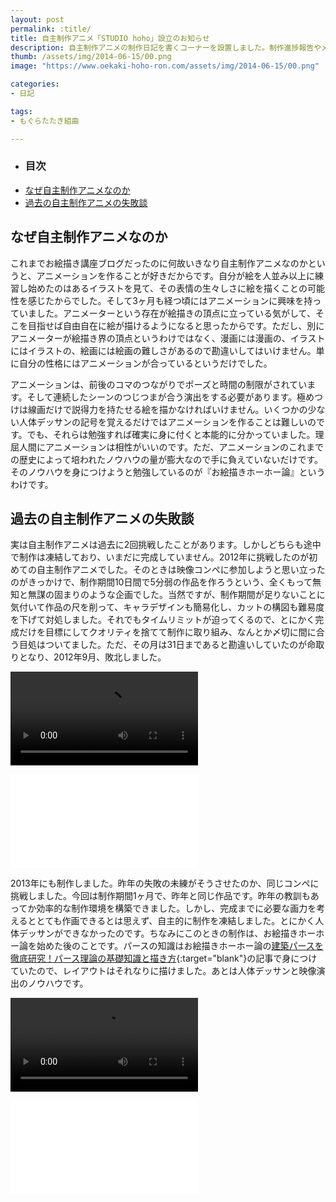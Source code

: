 ```yaml
---
layout: post
permalink: :title/
title: 自主制作アニメ「STUDIO hoho」設立のお知らせ
description: 自主制作アニメの制作日記を書くコーナーを設置しました。制作進捗報告やメイキングなどを公開していきます。
thumb: /assets/img/2014-06-15/00.png
image: "https://www.oekaki-hoho-ron.com/assets/img/2014-06-15/00.png"

categories:
- 日記

tags:
- もぐらたたき組曲

---
```


- ### 目次
- [なぜ自主制作アニメなのか](#なぜ自主制作アニメなのか)
- [過去の自主制作アニメの失敗談](#過去の自主制作アニメの失敗談)

## なぜ自主制作アニメなのか

これまでお絵描き講座ブログだったのに何故いきなり自主制作アニメなのかというと、アニメーションを作ることが好きだからです。自分が絵を人並み以上に練習し始めたのはあるイラストを見て、その表情の生々しさに絵を描くことの可能性を感じたからでした。そして3ヶ月も経つ頃にはアニメーションに興味を持っていました。アニメーターという存在が絵描きの頂点に立っている気がして、そこを目指せば自由自在に絵が描けるようになると思ったからです。ただし、別にアニメーターが絵描き界の頂点というわけではなく、漫画には漫画の、イラストにはイラストの、絵画には絵画の難しさがあるので勘違いしてはいけません。単に自分の性格にはアニメーションが合っているというだけでした。

アニメーションは、前後のコマのつながりでポーズと時間の制限がされています。そして連続したシーンのつじつまが合う演出をする必要があります。極めつけは線画だけで説得力を持たせる絵を描かなければいけません。いくつかの少ない人体デッサンの記号を覚えるだけではアニメーションを作ることは難しいのです。でも、それらは勉強すれば確実に身に付くと本能的に分かっていました。理屈人間にアニメーションは相性がいいのです。ただ、アニメーションのこれまでの歴史によって培われたノウハウの量が膨大なので手に負えていないだけです。そのノウハウを身につけようと勉強しているのが『お絵描きホーホー論』というわけです。

## 過去の自主制作アニメの失敗談

実は自主制作アニメは過去に2回挑戦したことがあります。しかしどちらも途中で制作は凍結しており、いまだに完成していません。2012年に挑戦したのが初めての自主制作アニメでした。そのときは映像コンペに参加しようと思い立ったのがきっかけで、制作期間10日間で5分弱の作品を作ろうという、全くもって無知と無謀の固まりのような企画でした。当然ですが、制作期間が足りないことに気付いて作品の尺を削って、キャラデザインも簡易化し、カットの構図も難易度を下げて対処しました。それでもタイムリミットが迫ってくるので、とにかく完成だけを目標にしてクオリティを捨てて制作に取り組み、なんとか〆切に間に合う目処はついてました。ただ、その月は31日まであると勘違いしていたのが命取りとなり、2012年9月、敗北しました。

<video src="/assets/img/2014-04-15/01.mp4" ></video>

<iframe class="article-iframe" src="//www.youtube.com/embed/OOKT-GKFE8o" frameborder="0" allowfullscreen></iframe>

2013年にも制作しました。昨年の失敗の未練がそうさせたのか、同じコンペに挑戦しました。今回は制作期間1ヶ月で、昨年と同じ作品です。昨年の教訓もあってか効率的な制作環境を構築できました。しかし、完成までに必要な画力を考えるととても作画できるとは思えず、自主的に制作を凍結しました。とにかく人体デッサンができなかったのです。ちなみにこのときの制作は、お絵描きホーホー論を始めた後のことです。パースの知識はお絵描きホーホー論の[建築パースを徹底研究！パース理論の基礎知識と描き方](/drawing-procedure-of-construction-perspective/index.html){:target="blank"}の記事で身につけていたので、レイアウトはそれなりに描けました。あとは人体デッサンと映像演出のノウハウです。

<video src="/assets/img/2014-04-15/02.mp4" ></video>

<iframe class="article-iframe" src="//www.youtube.com/embed/-3G4YToBVmQ" frameborder="0" allowfullscreen></iframe>
